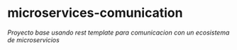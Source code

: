 # microservices-comunication

*Proyecto base usando rest template para comunicacion con un ecosistema de microservicios*
